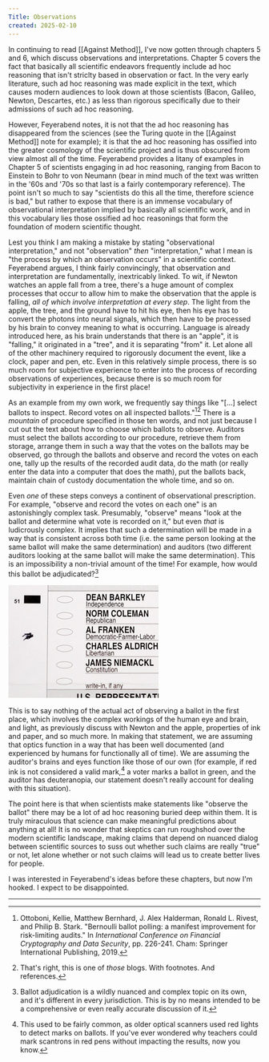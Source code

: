 ```yaml
---
Title: Observations
created: 2025-02-10
---
```

In continuing to read [[Against Method]], I've now gotten through chapters 5 and 6, which discuss observations and interpretations. Chapter 5 covers the fact that basically all scientific endeavors frequently include ad hoc reasoning that isn't striclty based in observation or fact. In the very early literature, such ad hoc reasoning was made explicit in the text, which causes modern audiences to look down at those scientists (Bacon, Galileo, Newton, Descartes, etc.) as less than rigorous specifically due to their admissions of such ad hoc reasoning. 

However, Feyerabend notes, it is not that the ad hoc reasoning has disappeared from the sciences (see the Turing quote in the [[Against Method]] note for example); it is that the ad hoc reasoning has ossified into the greater cosmology of the scientific project and is thus obscured from view almost all of the time. Feyerabend provides a litany of examples in Chapter 5 of scientists engaging in ad hoc reasoning, ranging from Bacon to Einstein to Bohr to von Neumann (bear in mind much of the text was written in the '60s and '70s so that last is a fairly contemporary reference). The point isn't so much to say "scientists do this all the time, therefore science is bad," but rather to expose that there is an immense vocabulary of observational interpretation implied by basically all scientific work, and in this vocabulary lies those ossified ad hoc reasonings that form the foundation of modern scientific thought.

Lest you think I am making a mistake by stating "observational interpretation," and not "observation" *then* "interpretation," what I mean is "the process by which an observation occurs" in a scientific context. Feyerabend argues, I think fairly convincingly, that observation and interpretation are fundamentally, inextricably linked. To wit, if Newton watches an apple fall from a tree, there's a huge amount of complex processes that occur to allow him to make the observation that the apple is falling, _all of which involve interpretation at every step_. The light from the apple, the tree, and the ground have to hit his eye, then his eye has to convert the photons into neural signals, which then have to be processed by his brain to convey meaning to what is occurring. Language is already introduced here, as his brain understands that there is an "apple", it is "falling," it originated in a "tree", and it is separating "from" it. Let alone all of the other machinery required to rigorously document the event, like a clock, paper and pen, etc. Even in this relatively simple process, there is so much room for subjective experience to enter into the process of recording observations of experiences, because there is so much room for subjectivity in experience in the first place! 

As an example from my own work, we frequently say things like "\[...\] select ballots to inspect. Record votes on all inspected ballots."[^1][^2] There is a *mountain* of procedure specified in those ten words, and not just because I cut out the text about how to choose which ballots to observe. Auditors must select the ballots according to our procedure, retrieve them from storage, arrange them in such a way that the votes on the ballots may be observed, go through the ballots and observe and record the votes on each one, tally up the results of the recorded audit data, do the math (or really enter the data into a computer that does the math), put the ballots back, maintain chain of custody documentation the whole time, and so on.

Even *one* of these steps conveys a continent of observational prescription. For example, "observe and record the votes on each one" is an astonishingly complex task. Presumably, "observe" means "look at the ballot and determine what vote is recorded on it," but even _that_ is ludicrously complex. It implies that such a determination will be made in a way that is consistent across both time (i.e. the same person looking at the same ballot will make the same determination) and auditors (two different auditors looking at the same ballot will make the same determination). This is an impossibility a non-trivial amount of the time! For example, how would this ballot be adjudicated?[^3]

![an ambiguously marked ballot](assets/markballot.jpg)

This is to say nothing of the actual act of observing a ballot in the first place, which involves the complex workings of the human eye and brain, and light, as previously discuss with Newton and the apple, properties of ink and paper, and so much more. In making that statement, we are assuming that optics function in a way that has been well documented (and experienced by humans for functionally all of time). We are assuming the auditor's brains and eyes function like those of our own (for example, if red ink is not considered a valid mark,[^4] a voter marks a ballot in green, and the auditor has deuteranopia, our statement doesn't really account for dealing with this situation).

The point here is that when scientists make statements like "observe the ballot" there may be a lot of ad hoc reasoning buried deep within them. It is truly miraculous that science can make meaningful predictions about anything at all! It is no wonder that skeptics can run roughshod over the modern scientific landscape, making claims that depend on nuanced dialog between scientific sources to suss out whether such claims are really "true" or not, let alone whether or not such claims will lead us to create better lives for people. 

I was interested in Feyerabend's ideas before these chapters, but now I'm hooked. I expect to be disappointed. 

----

[^1]: Ottoboni, Kellie, Matthew Bernhard, J. Alex Halderman, Ronald L. Rivest, and Philip B. Stark. "Bernoulli ballot polling: a manifest improvement for risk-limiting audits." In _International Conference on Financial Cryptography and Data Security_, pp. 226-241. Cham: Springer International Publishing, 2019. 

[^2]: That's right, this is one of _those_ blogs. With footnotes. And references. 

[^3]: Ballot adjudication is a wildly nuanced and complex topic on its own, and it's different in every jurisdiction. This is by no means intended to be a comprehensive or even really accurate discussion of it.

[^4]: This used to be fairly common, as older optical scanners used red lights to detect marks on ballots. If you've ever wondered why teachers could mark scantrons in red pens without impacting the results, now you know. 

